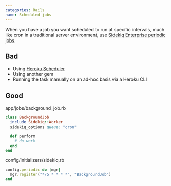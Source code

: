 ```yaml
---
categories: Rails
name: Scheduled jobs
---
```


When you have a job you want scheduled to run at specific intervals, much like cron in a traditional server environment, use [Sidekiq Enterprise periodic jobs](https://github.com/mperham/sidekiq/wiki/Ent-Periodic-Jobs).

## Bad

- Using [Heroku Scheduler](https://devcenter.heroku.com/articles/scheduler)
- Using another gem
- Running the task manually on an ad-hoc basis via a Heroku CLI

## Good

app/jobs/background_job.rb
```ruby
class BackgroundJob
  include Sidekiq::Worker
  sidekiq_options queue: "cron"

  def perform
    # do work
  end
end
```

config/initializers/sidekiq.rb
```ruby
config.periodic do |mgr|
  mgr.register("*/5 * * * *", "BackgroundJob")
end
```
